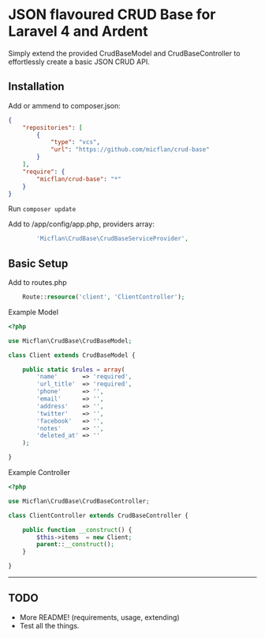 # JSON flavoured CRUD Base for Laravel 4 and Ardent

Simply extend the provided CrudBaseModel and CrudBaseController to effortlessly create a basic JSON CRUD API.

## Installation

Add or ammend to composer.json:
```json
{
    "repositories": [
        {
            "type": "vcs",
            "url": "https://github.com/micflan/crud-base"
        }
    ],
    "require": {
        "micflan/crud-base": "*"
    }
}
```

Run `composer update`

Add to /app/config/app.php, providers array:
```php
        'Micflan\CrudBase\CrudBaseServiceProvider',
```

## Basic Setup

Add to routes.php
```php
    Route::resource('client', 'ClientController');
```

Example Model
```php
<?php

use Micflan\CrudBase\CrudBaseModel;

class Client extends CrudBaseModel {

    public static $rules = array(
        'name'       => 'required',
        'url_title'  => 'required',
        'phone'      => '',
        'email'      => '',
        'address'    => '',
        'twitter'    => '',
        'facebook'   => '',
        'notes'      => '',
        'deleted_at' => ''
    );

}

```

Example Controller
```php
<?php

use Micflan\CrudBase\CrudBaseController;

class ClientController extends CrudBaseController {

    public function __construct() {
        $this->items  = new Client;
        parent::__construct();
    }

}
```


---

## TODO
- More README! (requirements, usage, extending)
- Test all the things.

